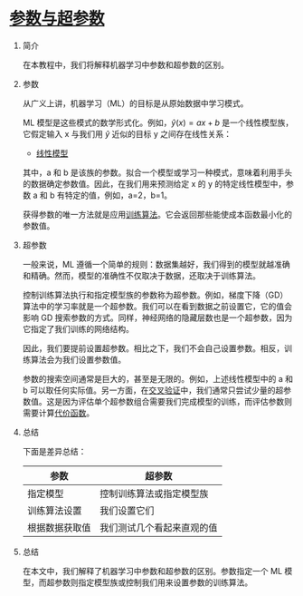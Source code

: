 # [参数与超参数](https://www.baeldung.com/cs/parameters-vs-hyperparameters)

1. 简介

    在本教程中，我们将解释机器学习中参数和超参数的区别。

2. 参数

    从广义上讲，机器学习（ML）的目标是从原始数据中学习模式。

    ML 模型是这些模式的数学形式化。例如，$\widehat{y}(x) = ax + b$ 是一个线性模型族，它假定输入 x 与我们用 $\widehat{y}$ 近似的目标 y 之间存在线性关系：

    - [线性模型](pic/linear_reg.png)

    其中，a 和 b 是该族的参数。拟合一个模型或学习一种模式，意味着利用手头的数据确定参数值。因此，在我们用来预测给定 x 的 y 的特定线性模型中，参数 a 和 b 有特定的值，例如，a=2，b=1。

    获得参数的唯一方法就是应用[训练算法](https://www.baeldung.com/cs/training-validation-loss-deep-learning)。它会返回那些能使成本函数最小化的参数值。

3. 超参数

    一般来说，ML 遵循一个简单的规则：数据集越好，我们得到的模型就越准确和精确。然而，模型的准确性不仅取决于数据，还取决于训练算法。

    控制训练算法执行和指定模型族的参数称为超参数。例如，梯度下降（GD）算法中的学习率就是一个超参数。我们可以在看到数据之前设置它，它的值会影响 GD 搜索参数的方式。同样，神经网络的隐藏层数也是一个超参数，因为它指定了我们训练的网络结构。

    因此，我们要提前设置超参数。相比之下，我们不会自己设置参数。相反，训练算法会为我们设置参数值。

    参数的搜索空间通常是巨大的，甚至是无限的。例如，上述线性模型中的 a 和 b 可以取任何实际值。另一方面，在[交叉验证](https://www.baeldung.com/cs/cross-validation-k-fold-loo)中，我们通常只尝试少量的超参数值。这是因为评估单个超参数组合需要我们完成模型的训练，而评估参数则需要计算[代价函数](https://www.baeldung.com/cs/cost-vs-loss-vs-objective-function)。

4. 总结

    下面是差异总结：

    | 参数      | 超参数           |
    |---------|---------------|
    | 指定模型    | 控制训练算法或指定模型族  |
    | 训练算法设置  | 我们设置它们        |
    | 根据数据获取值 | 我们测试几个看起来直观的值 |

5. 总结

    在本文中，我们解释了机器学习中参数和超参数的区别。参数指定一个 ML 模型，而超参数则指定模型族或控制我们用来设置参数的训练算法。
